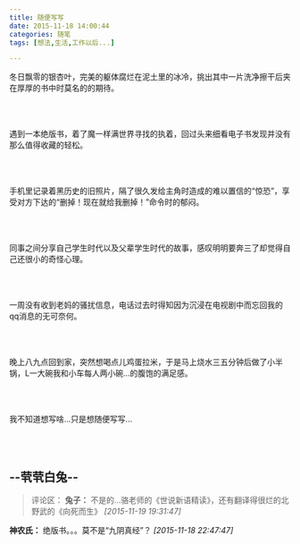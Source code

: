 ```yaml
---
title: 随便写写
date: 2015-11-18 14:00:44
categories: 随笔
tags: [想法,生活,工作以后...]

---
```

冬日飘零的银杏叶，完美的躯体腐烂在泥土里的冰冷，挑出其中一片洗净擦干后夹在厚厚的书中时莫名的的期待。

<br /><br />

遇到一本绝版书，着了魔一样满世界寻找的执着，回过头来细看电子书发现并没有那么值得收藏的轻松。

<br /><br />

手机里记录着黑历史的旧照片，隔了很久发给主角时造成的难以置信的“惊恐”，享受对方下达的“删掉！现在就给我删掉！”命令时的郁闷。

<br /><br />

同事之间分享自己学生时代以及父辈学生时代的故事，感叹明明要奔三了却觉得自己还很小的奇怪心理。

<br /><br />

一周没有收到老妈的骚扰信息，电话过去时得知因为沉浸在电视剧中而忘回我的qq消息的无可奈何。

<br /><br />

晚上八九点回到家，突然想喝点儿鸡蛋拉米，于是马上烧水三五分钟后做了小半锅，L一大碗我和小车每人两小碗…的腹饱的满足感。

<br /><br />

我不知道想写啥...只是想随便写写...

<br /><br />

--茕茕白兔--
---
>评论区：
>**兔子：** 不是的...骆老师的《世说新语精读》，还有翻译得很烂的北野武的《向死而生》  *[2015-11-19 19:31:47]*
>
**神农氏：** 绝版书。。。莫不是“九阴真经”？  *[2015-11-18 22:47:47]*
>

